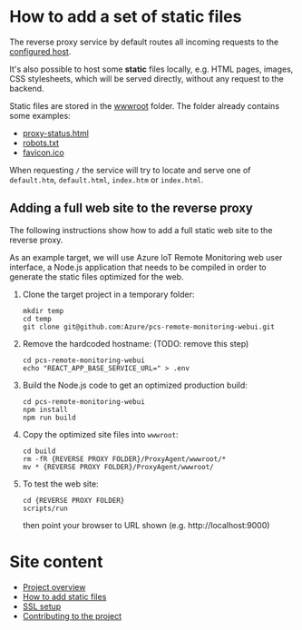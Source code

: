 How to add a set of static files
================================

The reverse proxy service by default routes all incoming requests to the
[configured host](https://github.com/Azure/reverse-proxy-dotnet/blob/master/ProxyAgent/appsettings.ini).

It's also possible to host some **static** files locally, e.g. HTML pages,
images, CSS stylesheets, which will be served directly, without any request
to the backend.

Static files are stored in the [wwwroot](ProxyAgent/wwwroot) folder. The
folder already contains some examples:

* [proxy-status.html](https://github.com/Azure/reverse-proxy-dotnet/blob/master/ProxyAgent/wwwroot/proxy-status.html)
* [robots.txt](https://github.com/Azure/reverse-proxy-dotnet/blob/master/ProxyAgent/wwwroot/robots.txt)
* [favicon.ico](https://github.com/Azure/reverse-proxy-dotnet/blob/master/ProxyAgent/wwwroot/favicon.ico)

When requesting `/` the service will try to locate and serve one of
`default.htm`, `default.html`, `index.htm` or `index.html`.

Adding a full web site to the reverse proxy
-------------------------------------------

The following instructions show how to add a full static web site to the
reverse proxy.

As an example target, we will use Azure IoT Remote Monitoring web user
interface, a Node.js application that needs to be compiled in order
to generate the static files optimized for the web.

1. Clone the target project in a temporary folder:
   ```
   mkdir temp
   cd temp
   git clone git@github.com:Azure/pcs-remote-monitoring-webui.git 
   ```
2. Remove the hardcoded hostname: (TODO: remove this step)
   ```
   cd pcs-remote-monitoring-webui
   echo "REACT_APP_BASE_SERVICE_URL=" > .env
   ```
3. Build the Node.js code to get an optimized production build:
   ```
   cd pcs-remote-monitoring-webui
   npm install
   npm run build
   ```
4. Copy the optimized site files into `wwwroot`:
   ```
   cd build
   rm -fR {REVERSE PROXY FOLDER}/ProxyAgent/wwwroot/*
   mv * {REVERSE PROXY FOLDER}/ProxyAgent/wwwroot/
   ```
5. To test the web site:
   ```
   cd {REVERSE PROXY FOLDER}
   scripts/run
   ```
   then point your browser to URL shown (e.g. http://localhost:9000)

Site content
============

* [Project overview](index.md)
* [How to add static files](add-static-files.md)
* [SSL setup](ssl-setup.md)
* [Contributing to the project](https://github.com/Azure/reverse-proxy-dotnet/blob/master/CONTRIBUTING.md)